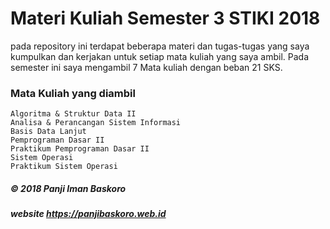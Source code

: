 # Materi Kuliah Semester 3 STIKI 2018

pada repository ini terdapat beberapa materi dan tugas-tugas yang saya kumpulkan dan kerjakan untuk setiap mata kuliah yang saya ambil. Pada semester ini saya mengambil 7 Mata kuliah dengan beban 21 SKS.

### Mata Kuliah yang diambil

	Algoritma & Struktur Data II
	Analisa & Perancangan Sistem Informasi
	Basis Data Lanjut
	Pemprograman Dasar II
	Praktikum Pemprograman Dasar II
	Sistem Operasi
	Praktikum Sistem Operasi

##### &copy; 2018 Panji Iman Baskoro
##### website https://panjibaskoro.web.id
